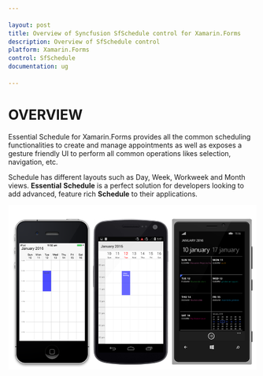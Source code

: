 ```yaml
---

layout: post
title: Overview of Syncfusion SfSchedule control for Xamarin.Forms
description: Overview of SfSchedule control
platform: Xamarin.Forms
control: SfSchedule
documentation: ug

---
```



# OVERVIEW

Essential Schedule for Xamarin.Forms provides all the common scheduling functionalities to create and manage appointments as well as exposes a gesture friendly UI to perform all common operations likes selection, navigation, etc. 

Schedule has different layouts such as Day, Week, Workweek and Month views. **Essential** **Schedule** is a perfect solution for developers looking to add advanced, feature rich **Schedule** to their applications.

![](overview_images/overview.png)